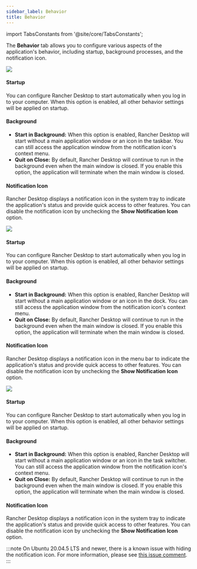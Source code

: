 ```yaml
---
sidebar_label: Behavior
title: Behavior
---
```


<head>
  <link rel="canonical" href="https://docs.rancherdesktop.io/ui/preferences/application/behavior"/>
</head>

import TabsConstants from '@site/core/TabsConstants';

The **Behavior** tab allows you to configure various aspects of the application's behavior, including startup, background processes, and the notification icon.

<Tabs groupId="os" defaultValue={TabsConstants.defaultOs}>
<TabItem value="Windows">

![](rd-versioned-asset://preferences/Windows_application_tabBehavior.png)

#### Startup

You can configure Rancher Desktop to start automatically when you log in to your computer. When this option is enabled, all other behavior settings will be applied on startup.

#### Background

-   **Start in Background:** When this option is enabled, Rancher Desktop will start without a main application window or an icon in the taskbar. You can still access the application window from the notification icon's context menu.
-   **Quit on Close:** By default, Rancher Desktop will continue to run in the background even when the main window is closed. If you enable this option, the application will terminate when the main window is closed.

#### Notification Icon

Rancher Desktop displays a notification icon in the system tray to indicate the application's status and provide quick access to other features. You can disable the notification icon by unchecking the **Show Notification Icon** option.

</TabItem>
<TabItem value="macOS">

![](rd-versioned-asset://preferences/macOS_application_tabBehavior.png)

#### Startup

You can configure Rancher Desktop to start automatically when you log in to your computer. When this option is enabled, all other behavior settings will be applied on startup.

#### Background

-   **Start in Background:** When this option is enabled, Rancher Desktop will start without a main application window or an icon in the dock. You can still access the application window from the notification icon's context menu.
-   **Quit on Close:** By default, Rancher Desktop will continue to run in the background even when the main window is closed. If you enable this option, the application will terminate when the main window is closed.

#### Notification Icon

Rancher Desktop displays a notification icon in the menu bar to indicate the application's status and provide quick access to other features. You can disable the notification icon by unchecking the **Show Notification Icon** option.

</TabItem>
<TabItem value="Linux">

![](rd-versioned-asset://preferences/Linux_application_tabBehavior.png)

#### Startup

You can configure Rancher Desktop to start automatically when you log in to your computer. When this option is enabled, all other behavior settings will be applied on startup.

#### Background

-   **Start in Background:** When this option is enabled, Rancher Desktop will start without a main application window or an icon in the task switcher. You can still access the application window from the notification icon's context menu.
-   **Quit on Close:** By default, Rancher Desktop will continue to run in the background even when the main window is closed. If you enable this option, the application will terminate when the main window is closed.

#### Notification Icon

Rancher Desktop displays a notification icon in the system tray to indicate the application's status and provide quick access to other features. You can disable the notification icon by unchecking the **Show Notification Icon** option.

:::note
On Ubuntu 20.04.5 LTS and newer, there is a known issue with hiding the notification icon. For more information, please see [this issue comment](https://github.com/rancher-sandbox/rancher-desktop/issues/4205#issuecomment-1533750167).
:::

</TabItem>
</Tabs>
